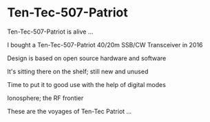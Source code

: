# Ten-Tec-507-Patriot
Ten-Tec-507-Patriot is alive ...

I bought a Ten-Tec-507-Patriot 40/20m SSB/CW Transceiver in 2016

Design is based on open source hardware and software

It's sitting there on the shelf; still new and unused

Time to put it to good use with the help of digital modes

Ionosphere; the RF frontier

These are the voyages of Ten-Tec Patriot ...
